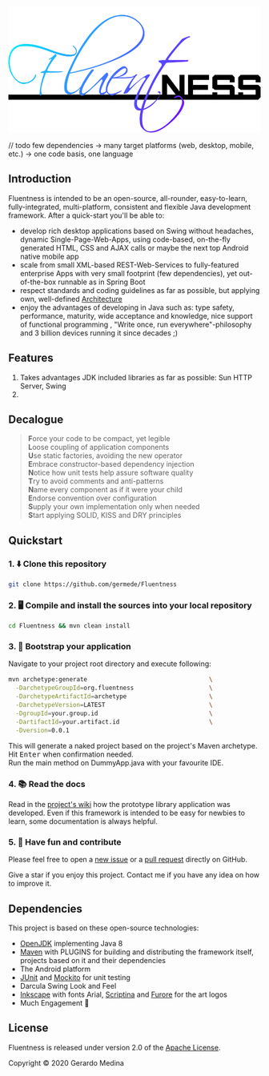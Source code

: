 ![Fluentness logo](framework/src/main/resources/art/logo.png?raw=true "Fluentness logo")

// todo
few dependencies -> many target platforms (web, desktop, mobile, etc.) -> one code basis, one language

## Introduction
Fluentness is intended to be an open-source, all-rounder, easy-to-learn, fully-integrated, 
multi-platform, consistent and flexible Java development framework. After a quick-start you'll be able to:
* develop rich desktop applications based on Swing without headaches, 
dynamic Single-Page-Web-Apps, using code-based, on-the-fly generated HTML, CSS and AJAX calls
or maybe the next top Android native mobile app
* scale from small XML-based REST-Web-Services to fully-featured enterprise Apps 
with very small footprint (few dependencies), yet out-of-the-box runnable as in Spring Boot
* respect standards and coding guidelines as far as possible, but applying own, 
well-defined [Architecture](https://github.com/germede/Fluentness/wiki/Architecture)
* enjoy the advantages of developing in Java such as: type safety, performance, 
maturity, wide acceptance and knowledge, nice support of functional programming
, "Write once, run everywhere"-philosophy and 3 billion devices running it since decades ;) 

## Features
1. Takes advantages JDK included libraries as far as possible: Sun HTTP Server, Swing
2. 

## Decalogue

>**F**orce your code to be compact, yet legible  
>**L**oose coupling of application components  
>**U**se static factories, avoiding the new operator  
>**E**mbrace constructor-based dependency injection  
>**N**otice how unit tests help assure software quality    
>**T**ry to avoid comments and anti-patterns  
>**N**ame every component as if it were your child    
>**E**ndorse convention over configuration  
>**S**upply your own implementation only when needed    
>**S**tart applying SOLID, KISS and DRY principles

## Quickstart

### 1. :arrow_down: Clone this repository 
```bash
git clone https://github.com/germede/Fluentness
```

### 2. :desktop_computer: Compile and install the sources into your local repository 
```bash
cd Fluentness && mvn clean install
```

### 3. :rocket: Bootstrap your application 
Navigate to your project root directory and execute following:
```bash
mvn archetype:generate                                  \
  -DarchetypeGroupId=org.fluentness                     \
  -DarchetypeArtifactId=archetype                       \
  -DarchetypeVersion=LATEST                             \
  -DgroupId=your.group.id                               \
  -DartifactId=your.artifact.id                         \
  -Dversion=0.0.1
```
This will generate a naked project based on the project's Maven archetype.
Hit <kbd>Enter</kbd> when confirmation needed.    
Run the main method on DummyApp.java with your favourite IDE.  

### 4. :books: Read the docs
Read in the [project's wiki](https://github.com/germede/Fluentness/wiki) how the prototype library application was developed. 
Even if this framework is intended to be easy for newbies to learn, some documentation is always helpful.  

### 5. :busts_in_silhouette: Have fun and contribute 
Please feel free to open a [new issue](https://github.com/germede/Fluentness/issues/new) 
or a [pull request](https://github.com/germede/Fluentness/compare) directly on GitHub.  

Give a star if you enjoy this project. Contact me if you have any idea on how to improve it.

## Dependencies
This project is based on these open-source technologies:
- [OpenJDK](https://openjdk.java.net/) implementing Java 8 
- [Maven](https://maven.apache.org/) with PLUGINS for building and distributing the framework itself, projects based on it and their dependencies
- The Android platform
- [JUnit](https://junit.org/junit4/) and [Mockito](https://site.mockito.org/) for unit testing
- Darcula Swing Look and Feel
- [Inkscape](https://inkscape.org/) with fonts Arial, [Scriptina](https://www.fontsquirrel.com/fonts/scriptina) and [Furore](https://www.fontsquirrel.com/fonts/furore) for the art logos
- Much Engagement :muscle:

## License
Fluentness is released under version 2.0 of the [Apache License](https://www.apache.org/licenses/LICENSE-2.0).

Copyright © 2020 Gerardo Medina
